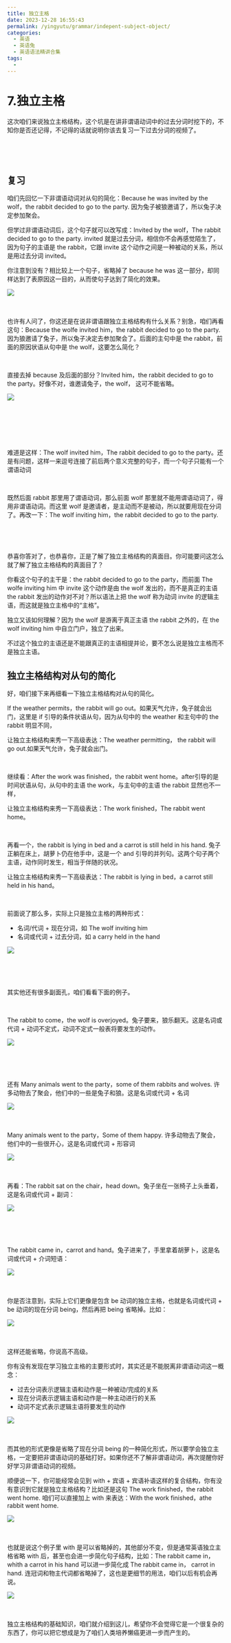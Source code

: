 ```yaml
---
title: 独立主格
date: 2023-12-28 16:55:43
permalink: /yingyutu/grammar/indepent-subject-object/
categories:
  - 英语
  - 英语兔
  - 英语语法精讲合集
tags:
  - 
---
```

# 7.独立主格

‍这次咱们来说独立主格结构，这个坑是在讲非谓语动词中的过去分词时挖下的，‍‍不知你是否还记得，不记得的话就说明你该去复习一下过去分词的视频了。

‍<!-- more -->

‍

## 复习

咱们先回忆一下非谓语动词对从句的简化：Because he was invited by the wolf，the rabbit decided to go to the party. 因为兔子被狼邀请了，‍‍所以兔子决定参加聚会。

但学过非谓语动词后，这个句子就可以改写成：Invited by the wolf，The rabbit decided to go to the party.  invited 就是过去分词，相信你不会再感觉陌生了，因为句子的主语是 the rabbit，它跟 invite 这个动作之间是一种被动的关系，所以是用过去分词 invited。

你注意到没有？‍‍相比较上一个句子，省略掉了 because he was 这一部分，却同样达到了表原因这一目的，‍‍从而使句子达到了简化的效果。‍‍

​![](https://image.peterjxl.com/blog/image-20231222194853-b7teiia.png)​

‍

也许有人问了，你这还是在说非谓语‍‍跟独立主格结构有什么关系？别急，咱们再看这句：Because the wolfe invited him，the rabbit decided to go to the party.  因为狼邀请了兔子，所以兔子决定去参加聚会了。‍‍后面的主句中是 the rabbit，前面的原因状语从句中是 the wolf，这要怎么简化？‍‍

‍

直接去掉 because 及后面的部分？Invited him，the rabbit decided to go to the party。‍‍好像不对，谁邀请兔子，the wolf， 这可不能省略。

​![](https://image.peterjxl.com/blog/image-20231222195019-bcstg4i.png)​

‍

‍

‍

难道是这样：The wolf invited him，The rabbit decided to go to the party。还是有问题，‍‍这样一来逗号连接了前后两个意义完整的句子，而一个句子只能有一个谓语动词

‍

既然后面 rabbit 那里用了谓语动词，那么前面 wolf 那里就不能用谓语动词了，‍‍得用非谓语动词。而这里 wolf 是邀请者，‍‍是主动而不是被动，所以就要用现在分词了。再改一下：The wolf inviting him，the rabbit decided to go to the party.

‍

‍

恭喜你答对了，也恭喜你，正是了解了独立主格结构的真面目。你可能要问这怎么就了解了独立主格结构的真面目了？

你看这个句子的主干是：the rabbit decided to go to the party，而前面‍‍ The wolfe inviting him 中 invite 这个动作是由 the wolf 发出的，‍‍而不是真正的主语 the rabbit 发出的动作对不对？‍‍所以语法上把 the wolf‍‍ 称为动词 invite 的逻辑主语，而这就是独立主格中的“主格”。

独立又该如何理解？因为 the wolf 是游离于真正主语 the rabbit 之外的，在 the wolf  inviting him 中自立门户，独立了出来。

不过‍‍这个独立的主语还是不能跟真正的主语相提并论，要不怎么说是独立主格而不是独立主语。

## 独立主格结构对从句的简化

好，咱们接下来再细看一下独立主格结构对从句的简化。

If the weather permits，‍‍the rabbit will go out。如果天气允许，兔子就会出门，这里是 if 引导的条件状语从句，‍‍因为从句中的 the weather 和主句中的 the rabbit 明显不同，‍

让独立主格结构来秀一下高级表达：The weather permitting， the rabbit will go out.如果天气允许，‍‍兔子就会出门。

‍

继续看：After the work was finished，the rabbit went home。after‍‍引导的是时间状语从句，从句中的主语 the work，与主句中的主语 the rabbit 显然也不一样，‍‍

让独立主格结构来秀一下高级表达：The work finished，The rabbit went home。

‍

再看一个，‍‍the rabbit is lying in bed and a carrot is still held in his hand. 兔子正躺在床上，‍‍胡萝卜仍在他手中，这是一个 and 引导的并列句。‍‍这两个句子两个主语，动作同时发生，相当于伴随的状况。

让独立主格结构来秀一下高级表达：The rabbit is lying in bed，a carrot still held in his hand。‍‍

‍

前面说了那么多，‍‍实际上只是独立主格的两种形式：

* 名词/代词 + 现在分词，如 The wolf inviting him
* 名词或代词 + 过去分词，如 a carry held in the hand

​![](https://image.peterjxl.com/blog/image-20231222211456-g6dwmq1.png)​

‍

‍

其实‍‍他还有很多副面孔，咱们看看下面的例子。

‍

The rabbit to come，the wolf is overjoyed。‍‍兔子要来，狼乐翻天。这是名词或代词 + 动词不定式，‍‍动词不定式一般表将要发生的动作。‍‍

​![](https://image.peterjxl.com/blog/image-20231222211541-2uula4u.png)​

‍

‍

还有 Many animals went to the party，‍‍some of them rabbits and wolves. 许多动物去了聚会，他们中的一些是兔子和狼。这是名词或代词 + 名词

​![](https://image.peterjxl.com/blog/image-20231222211613-407qq6q.png)​

‍

Many animals went to the party，Some of them happy. 许多动物去了聚会，他们中的一些很开心，‍‍这是名词或代词  + 形容词

​![](https://image.peterjxl.com/blog/image-20231222211729-ww8o7q1.png)​

‍

再看：The rabbit sat on the chair，head down。‍‍兔子坐在一张椅子上头垂着，这是名词或代词 + 副词：

​​![](https://image.peterjxl.com/blog/image-20231222211754-tovaff6.png)​​

‍

‍

The rabbit came in，carrot and hand。兔子进来了，手里拿着胡萝卜，‍‍这是名词或代词 + 介词短语：

​![](https://image.peterjxl.com/blog/image-20231222211820-spved23.png)​

‍

你是否注意到，实际上它们更像是‍‍包含 be 动词的独立主格，也就是名词或代词 + be 动词的现在分词 being，‍‍然后再把 being 省略掉。比如：

​![](https://image.peterjxl.com/blog/image-20231222211943-ki4jtgx.png)​

‍

这样还能省略，你说高不高级。

你有没有发现‍‍在学习独立主格的主要形式时，其实还是不能脱离非谓语动词这一概念：

* 过去分词表示逻辑主语和动作是一种被动/完成的关系
* 现在分词‍‍表示逻辑主语和动作是一种主动进行的关系
* 动词不定式表示逻辑主语将要发生的动作

​![](https://image.peterjxl.com/blog/image-20231222212040-eb5buzj.png)​

‍

而其他的形式更像是省略了现在分词 being 的一种简化形式，所以要学会独立主格，一定要把非谓语动词的基础打好。如果你还不了解非谓语动词，‍‍再次提醒你好好学习非谓语动词的视频。

顺便说一下，你可能经常会见到 with‍‍ + 宾语 + 宾语补语这样的复合结构，你有没有意识到它就是独立主格结构？‍‍比如还是这句 The work finished，the rabbit went home. 咱们可以直接加上 with 来表达：With the work finished，athe rabbit went home.

​![](https://image.peterjxl.com/blog/image-20231222212153-ppspjgi.png)​

‍

也就是说这个例子里 with 是可以省略掉的，‍‍其他部分不变，但是通常英语独立主格省略 with 后，‍‍甚至也会进一步简化句子结构，比如：The rabbit came in‍‍， whith a carrot in his hand 可以进一步简化成 The rabbit came in， carrot in hand. 连冠词和物主代词都省略掉了，这也是更细节的用法，咱们以后有机会再说‍。

​![](https://image.peterjxl.com/blog/image-20231222212237-vhpu1nh.png)​

‍

独立主格结构的基础知识，咱们就介绍到这儿，希望你不会觉得它是一个很复杂的东西了，‍‍你可以把它想成是为了咱们人类培养懒癌更进一步而产生的。‍

‍
